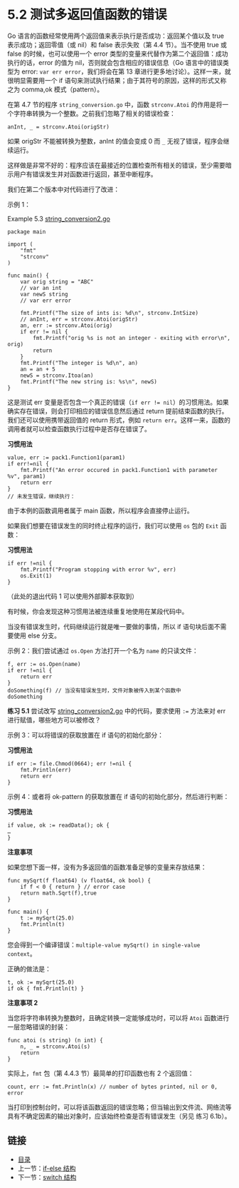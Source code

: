 # 5.2 测试多返回值函数的错误

Go 语言的函数经常使用两个返回值来表示执行是否成功：返回某个值以及 true 表示成功；返回零值（或 nil）和 false 表示失败（第 4.4 节）。当不使用 true 或 false 的时候，也可以使用一个 error 类型的变量来代替作为第二个返回值：成功执行的话，error 的值为 nil，否则就会包含相应的错误信息（Go 语言中的错误类型为 error: `var err error`，我们将会在第 13 章进行更多地讨论）。这样一来，就很明显需要用一个 if 语句来测试执行结果；由于其符号的原因，这样的形式又称之为 comma,ok 模式（pattern）。

在第 4.7 节的程序 `string_conversion.go` 中，函数 `strconv.Atoi` 的作用是将一个字符串转换为一个整数。之前我们忽略了相关的错误检查：

	anInt, _ = strconv.Atoi(origStr)

如果 origStr 不能被转换为整数，anInt 的值会变成 0 而 `_` 无视了错误，程序会继续运行。

这样做是非常不好的：程序应该在最接近的位置检查所有相关的错误，至少需要暗示用户有错误发生并对函数进行返回，甚至中断程序。

我们在第二个版本中对代码进行了改进：

示例 1：

Example 5.3 [string_conversion2.go](examples/chapter_5/string_conversion2.go)

	package main
	
	import (
		"fmt"
		"strconv"
	)
	
	func main() {
		var orig string = "ABC"
		// var an int
		var newS string
		// var err error
	
		fmt.Printf("The size of ints is: %d\n", strconv.IntSize)	  
		// anInt, err = strconv.Atoi(origStr)
		an, err := strconv.Atoi(orig)
		if err != nil {
			fmt.Printf("orig %s is not an integer - exiting with error\n", orig)
			return
		} 
		fmt.Printf("The integer is %d\n", an)
		an = an + 5
		newS = strconv.Itoa(an)
		fmt.Printf("The new string is: %s\n", newS)
	}

这是测试 err 变量是否包含一个真正的错误（`if err != nil`）的习惯用法。如果确实存在错误，则会打印相应的错误信息然后通过 return 提前结束函数的执行。我们还可以使用携带返回值的 return 形式，例如 `return err`。这样一来，函数的调用者就可以检查函数执行过程中是否存在错误了。

**习惯用法**

	value, err := pack1.Function1(param1)
	if err!=nil {
		fmt.Printf("An error occured in pack1.Function1 with parameter %v", param1)
		return err
	}
	// 未发生错误，继续执行：

由于本例的函数调用者属于 main 函数，所以程序会直接停止运行。

如果我们想要在错误发生的同时终止程序的运行，我们可以使用 `os` 包的 `Exit` 函数：

**习惯用法**

	if err !=nil {
		fmt.Printf("Program stopping with error %v", err)
		os.Exit(1)
	}

（此处的退出代码 1 可以使用外部脚本获取到）

有时候，你会发现这种习惯用法被连续重复地使用在某段代码中。

当没有错误发生时，代码继续运行就是唯一要做的事情，所以 if 语句块后面不需要使用 else 分支。

示例 2：我们尝试通过 `os.Open` 方法打开一个名为 `name` 的只读文件：

	f, err := os.Open(name)
	if err !=nil {
		return err
	}
	doSomething(f) // 当没有错误发生时，文件对象被传入到某个函数中
	doSomething

**练习 5.1** 尝试改写 [string_conversion2.go](examples/chapter_5/string_conversion2.go) 中的代码，要求使用 `:=` 方法来对 err 进行赋值，哪些地方可以被修改？

示例 3：可以将错误的获取放置在 if 语句的初始化部分：

**习惯用法**

	if err := file.Chmod(0664); err !=nil {
		fmt.Println(err)
		return err
	}

示例 4：或者将 ok-pattern 的获取放置在 if 语句的初始化部分，然后进行判断：

**习惯用法**

	if value, ok := readData(); ok {
	…
	}

**注意事项**

如果您想下面一样，没有为多返回值的函数准备足够的变量来存放结果：
	
	func mySqrt(f float64) (v float64, ok bool) {
		if f < 0 { return } // error case
		return math.Sqrt(f),true
	}

	func main() {
		t := mySqrt(25.0)
		fmt.Println(t)
	}

您会得到一个编译错误：`multiple-value mySqrt() in single-value context`。

正确的做法是：

	t, ok := mySqrt(25.0)
	if ok { fmt.Println(t) }

**注意事项 2**

当您将字符串转换为整数时，且确定转换一定能够成功时，可以将 `Atoi` 函数进行一层忽略错误的封装：

	func atoi (s string) (n int) {
		n, _ = strconv.Atoi(s)
		return
	}

实际上，`fmt` 包（第 4.4.3 节）最简单的打印函数也有 2 个返回值：

	count, err := fmt.Println(x) // number of bytes printed, nil or 0, error

当打印到控制台时，可以将该函数返回的错误忽略；但当输出到文件流、网络流等具有不确定因素的输出对象时，应该始终检查是否有错误发生（另见 练习 6.1b）。

## 链接

- [目录](directory.md)
- 上一节：[if-else 结构](05.1.md)
- 下一节：[switch 结构](05.3.md)